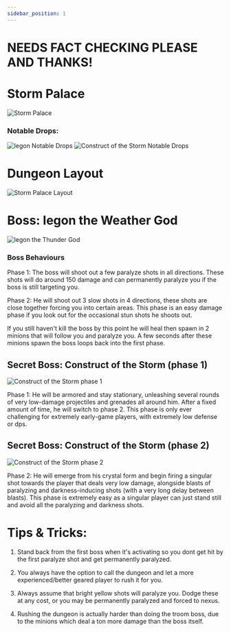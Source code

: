 ```yaml
---
sidebar_position: 1
---
```

# NEEDS FACT CHECKING PLEASE AND THANKS!
# Storm Palace
![Storm Palace](https://cdn.discordapp.com/attachments/953134990428868629/990768826650079302/Layer_1_1.png)

### Notable Drops:
![Iegon Notable Drops](https://cdn.discordapp.com/attachments/953134990428868629/991576003182870578/Drawing_3.png)
![Construct of the Storm Notable Drops](https://cdn.discordapp.com/attachments/953134990428868629/991576741749457006/Drawing_5.png)


# Dungeon Layout
![Storm Palace Layout](https://cdn.discordapp.com/attachments/953134990428868629/991158818144780338/thundewrpalace.png)

# Boss: Iegon the Weather God
![Iegon the Thunder God](https://cdn.discordapp.com/attachments/953134990428868629/990767833711530034/Layer_1.png)


### Boss Behaviours
Phase 1: The boss will shoot out a few paralyze shots in all directions. These shots will do around 150 damage and can permanently paralyze you if the boss is still targeting you.

Phase 2: He will shoot out 3 slow shots in 4 directions, these shots are close together forcing you into certain areas. This phase is an easy damage phase if you look out for the occasional stun shots he shoots out.

If you still haven't kill the boss by this point he will heal then spawn in 2 minions that will follow you and paralyze you. A few seconds after these minions spawn the boss loops back into the first phase.

## Secret Boss: Construct of the Storm (phase 1)
![Construct of the Storm phase 1](https://cdn.discordapp.com/attachments/953134990428868629/991164395839291492/unknown.png)


Phase 1: He will be armored and stay stationary, unleashing several rounds of very low-damage projectiles and grenades all around him. After a fixed amount of time, he will switch to phase 2. This phase is only ever challenging for extremely early-game players, with extremely low defense or dps.

## Secret Boss: Construct of the Storm (phase 2)
![Construct of the Storm phase 2](https://cdn.discordapp.com/attachments/953134990428868629/991164388339884053/unknown.png)

Phase 2: He will emerge from his crystal form and begin firing a singular shot towards the player that deals very low damage, alongside blasts of paralyzing and darkness-inducing shots (with a very long delay between blasts). This phase is extremely easy as a singular player can just stand still and avoid all the paralyzing and darkness shots. 

# Tips & Tricks:

1. Stand back from the first boss when it's activating so you dont get hit by the first paralyze shot and get permanently paralyzed.

2. You always have the option to call the dungeon and let a more experienced/better geared player to rush it for you.

3. Always assume that bright yellow shots will paralyze you. Dodge these at any cost, or you may be permanently paralyzed and forced to nexus. 

4. Rushing the dungeon is actually harder than doing the troom boss, due to the minions which deal a ton more damage than the boss itself.
